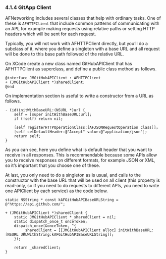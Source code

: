 ### 4.1.4 GitApp Client  
AFNetworking includes several classes that help with ordinary tasks. One of these is `AFHTTPClient` that include common patterns of communicating with an API, for example making requests using relative paths or setting HTTP headers which will be sent for each request.  
  
Typically, you will not work with AFHTTPClient directly, but you’ll do a subclass of it, where you define a singleton with a base URL and all request will be done to this base path followed of the relative URL.  
  
On XCode create a new class named GitHubAPIClient that has AFHTTPClient as superclass, and define a public class method as follows.  
  
```obj-c  
@interface JMGitHubAPIClient : AFHTTPClient  
+ (JMGitHubAPIClient *)sharedClient;  
@end  
```  
  
On implementation section is useful to write a constructor from a URL as follows.  
  
```obj-c  
- (id)initWithBaseURL:(NSURL *)url {  
	self = [super initWithBaseURL:url];  
	if (!self) return nil;  

	[self registerHTTPOperationClass:[AFJSONRequestOperation class]];  
	[self setDefaultHeader:@"Accept" value:@"application/json"];  
	return self;  
}  
```  
  
As you can see, here you define what is default header that you want to receive in all responses. This is recommendable because some APIs allow you to receive responses on different formats, for example JSON or XML, so it’s important that you choose one of these.  
  
At last, you only need to do a singleton as is usual, and calls to the constructor with the base URL that will be used on all client (this property is read-only, so if you need to do requests to different APIs, you need to write one APIClient by each service) as the code below.  
  
```obj-c  
static NSString * const kAFGitHubAPIBaseURLString = @"https://api.github.com/";  
  
+ (JMGitHubAPIClient *)sharedClient {  
    static JMGitHubAPIClient *_sharedClient = nil;  
    static dispatch_once_t onceToken;  
    dispatch_once(&onceToken, ^{  
        _sharedClient = [[JMGitHubAPIClient alloc] initWithBaseURL:[NSURL URLWithString:kAFGitHubAPIBaseURLString]];  
    });  
  
    return _sharedClient;  
}  
```
